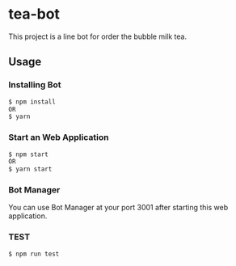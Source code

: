 # tea-bot
This project is a line bot for order the bubble milk tea.
## Usage
### Installing Bot
```bash
$ npm install 
OR
$ yarn
```

### Start an Web Application
```bash
$ npm start
OR
$ yarn start
```

### Bot Manager
You can use Bot Manager at your port 3001 after starting this web application.

### TEST
```
$ npm run test
```
